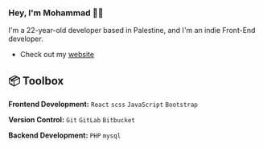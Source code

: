 ### Hey, I'm Mohammad 👋🏽  

I'm a 22-year-old developer based in Palestine, and I'm an indie Front-End developer. 

- Check out my [website](https://5dmatii.000webhostapp.com/index.html)
 
## 📦 Toolbox

**Frontend Development:** `React` `scss` `JavaScript` `Bootstrap`
 
**Version Control:** `Git` `GitLab` `Bitbucket`

**Backend Development:** `PHP` `mysql` 
 
 

